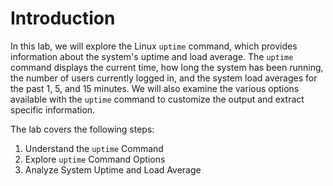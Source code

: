 # Introduction

In this lab, we will explore the Linux `uptime` command, which provides information about the system's uptime and load average. The `uptime` command displays the current time, how long the system has been running, the number of users currently logged in, and the system load averages for the past 1, 5, and 15 minutes. We will also examine the various options available with the `uptime` command to customize the output and extract specific information.

The lab covers the following steps:

1. Understand the `uptime` Command
2. Explore `uptime` Command Options
3. Analyze System Uptime and Load Average
